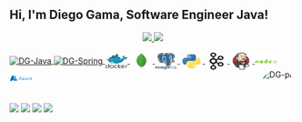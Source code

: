 ## Hi, I'm Diego Gama, Software Engineer Java!

<div align="center">
  <a href="https://github.com/diegogama">
  <img height="180em" src="https://github-readme-stats.vercel.app/api?username=diegogama&show_icons=true&theme=dark&include_all_commits=true&count_private=true"/>
  <img height="180em" src="https://github-readme-stats.vercel.app/api/top-langs/?username=diegogama&layout=compact&langs_count=7&theme=dark"/>
</div>
<div style="display: inline_block"><br>
  <img align="center" alt="DG-Java" height="30" width="40" src="https://cdn.jsdelivr.net/gh/devicons/devicon/icons/java/java-original-wordmark.svg">
  <img align="center" alt="DG-Spring" height="30" width="40" src="https://cdn.jsdelivr.net/gh/devicons/devicon/icons/spring/spring-original.svg">
  <img align="center" alt="DG-DDocker" height="30" width="40" src="https://raw.githubusercontent.com/devicons/devicon/master/icons/docker/docker-original-wordmark.svg">
  <img align="center" alt="DG-Mongo" height="30" width="40" src="https://raw.githubusercontent.com/devicons/devicon/master/icons/mongodb/mongodb-original.svg">
  <img align="center" alt="DG-Postegres" height="30" width="40" src="https://raw.githubusercontent.com/devicons/devicon/master/icons/postgresql/postgresql-original-wordmark.svg">
  <img align="center" alt="DG-Python" height="30" width="40" src="https://raw.githubusercontent.com/devicons/devicon/master/icons/python/python-original.svg">
  <img align="center" alt="DG-Kafka" height="30" width="40" src="https://raw.githubusercontent.com/devicons/devicon/master/icons/apachekafka/apachekafka-original.svg">
  <img align="center" alt="DG-Jankins" height="30" width="40" src="https://raw.githubusercontent.com/devicons/devicon/master/icons/jenkins/jenkins-original.svg">
  <img align="center" alt="DG-Node" height="30" width="40" src="https://raw.githubusercontent.com/devicons/devicon/master/icons/nodejs/nodejs-plain-wordmark.svg">
  <img align="center" alt="DG-Node" height="30" width="40" src="https://raw.githubusercontent.com/devicons/devicon/master/icons/azure/azure-original-wordmark.svg">
  <img align="right" alt="DG-pic" height="150" style="border-radius:50px;" src="https://user-images.githubusercontent.com/6165929/176984217-aec8666f-363e-42ff-abdf-68c2a828c4b2.png">
</div>
  
  ##
 
<div> 
  <a href="https://instagram.com/diegogama1988" target="_blank"><img src="https://img.shields.io/badge/-Instagram-%23E4405F?style=for-the-badge&logo=instagram&logoColor=white" target="_blank"></a>
 <a href="https://discord.gg/diegogama" target="_blank"><img src="https://img.shields.io/badge/Discord-7289DA?style=for-the-badge&logo=discord&logoColor=white" target="_blank"></a> 
  <a href = "mailto:contatoti.diegogama@gmail.com"><img src="https://img.shields.io/badge/-Gmail-%23333?style=for-the-badge&logo=gmail&logoColor=white" target="_blank"></a>
  <a href="[https://www.linkedin.com/in/diego-gama-a3a8b150](https://www.linkedin.com/in/diego-gama-a3a8b150/)" target="_blank"><img src="https://img.shields.io/badge/-LinkedIn-%230077B5?style=for-the-badge&logo=linkedin&logoColor=white" target="_blank"></a> 
  
</div>

